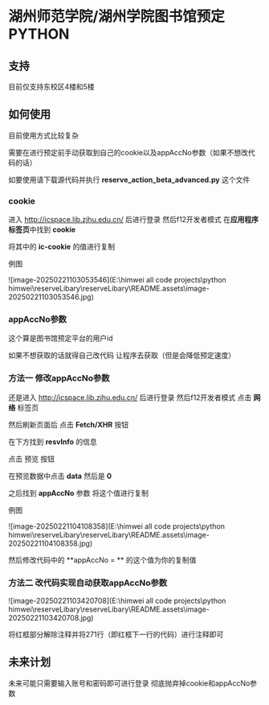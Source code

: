 # 湖州师范学院/湖州学院图书馆预定PYTHON
## 支持

目前仅支持东校区4楼和5楼

## 如何使用

目前使用方式比较复杂

需要在进行预定前手动获取到自己的cookie以及appAccNo参数（如果不想改代码的话）

如要使用请下载源代码并执行 **reserve_action_beta_advanced.py** 这个文件

### cookie

进入 http://icspace.lib.zjhu.edu.cn/ 后进行登录 然后f12开发者模式 在**应用程序标签页**中找到 **cookie** 

将其中的 **ic-cookie** 的值进行复制

例图

![image-20250221103053546](E:\himwei all code projects\python himwei\reserveLibary\reserveLibary\README.assets\image-20250221103053546.jpg)



### appAccNo参数

这个算是图书馆预定平台的用户id

如果不想获取的话就得自己改代码 让程序去获取（但是会降低预定速度）

### 方法一 修改appAccNo参数

还是进入 http://icspace.lib.zjhu.edu.cn/ 后进行登录 然后f12开发者模式 点击 **网络** 标签页

然后刷新页面后 点击 **Fetch/XHR** 按钮

在下方找到 **resvInfo** 的信息

点击 预览 按钮

在预览数据中点击 **data** 然后是 **0**

之后找到 **appAccNo** 参数 将这个值进行复制

例图

![image-20250221104108358](E:\himwei all code projects\python himwei\reserveLibary\reserveLibary\README.assets\image-20250221104108358.jpg)

然后修改代码中的  **appAccNo = ** 的这个值为你的复制值

### 方法二 改代码实现自动获取appAccNo参数

![image-20250221103420708](E:\himwei all code projects\python himwei\reserveLibary\reserveLibary\README.assets\image-20250221103420708.jpg)

将红框部分解除注释并将271行（即红框下一行的代码）进行注释即可

## 未来计划

未来可能只需要输入账号和密码即可进行登录 彻底抛弃掉cookie和appAccNo参数